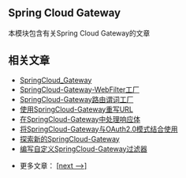 ## Spring Cloud Gateway

本模块包含有关Spring Cloud Gateway的文章

## 相关文章

+ [SpringCloud_Gateway](docs/SpringCloud_Gateway.md)
+ [SpringCloud-Gateway-WebFilter工厂](docs/SpringCloud-Gateway-WebFilter工厂.md)
+ [SpringCloud-Gateway路由谓词工厂](docs/SpringCloud-Gateway路由谓词工厂.md)
+ [使用SpringCloud-Gateway重写URL](docs/使用SpringCloud-Gateway重写URL.md)
+ [在SpringCloud-Gateway中处理响应体](docs/在SpringCloud-Gateway中处理响应体.md)
+ [将SpringCloud-Gateway与OAuth2.0模式结合使用](docs/将SpringCloud-Gateway与OAuth2.0模式结合使用.md)
+ [探索新的SpringCloud-Gateway](docs/探索新的SpringCloud-Gateway.md)
+ [编写自定义SpringCloud-Gateway过滤器](docs/编写自定义SpringCloud-Gateway过滤器.md)

- 更多文章： [[next -->]](../spring-cloud-gateway-2/README.md)